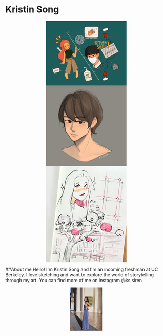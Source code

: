 # Kristin Song
<img src="./covid.jpg" style="width:50%; margin:auto; display:block">
<img src="./boy.jpg" style="width:50%; margin:auto; display:block">
<img src="./sketch.jpg" style="width:50%; margin:auto; display:block">

##About me
Hello! I'm Kristin Song and I'm an incoming freshman at UC Berkeley. I love sketching and want to explore the world of storytelling through my art. You can find more of me on instagram @ks.siren

<img src="./prom.jpg" style="width:20%; margin:auto; display:block">

